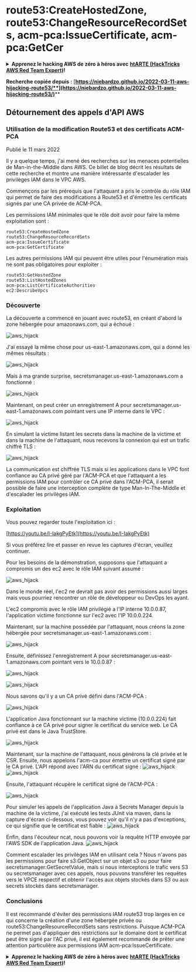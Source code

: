 # route53:CreateHostedZone, route53:ChangeResourceRecordSets, acm-pca:IssueCertificate, acm-pca:GetCer

<details>

<summary><strong>Apprenez le hacking AWS de zéro à héros avec</strong> <a href="https://training.hacktricks.xyz/courses/arte"><strong>htARTE (HackTricks AWS Red Team Expert)</strong></a><strong>!</strong></summary>

Autres moyens de soutenir HackTricks :

* Si vous souhaitez voir votre **entreprise annoncée dans HackTricks** ou **télécharger HackTricks en PDF**, consultez les [**PLANS D'ABONNEMENT**](https://github.com/sponsors/carlospolop)!
* Obtenez le [**merchandising officiel PEASS & HackTricks**](https://peass.creator-spring.com)
* Découvrez [**La Famille PEASS**](https://opensea.io/collection/the-peass-family), notre collection d'[**NFTs**](https://opensea.io/collection/the-peass-family) exclusifs
* **Rejoignez le** 💬 [**groupe Discord**](https://discord.gg/hRep4RUj7f) ou le [**groupe Telegram**](https://t.me/peass) ou **suivez** moi sur **Twitter** 🐦 [**@carlospolopm**](https://twitter.com/carlospolopm)**.**
* **Partagez vos astuces de hacking en soumettant des PR aux dépôts github** [**HackTricks**](https://github.com/carlospolop/hacktricks) et [**HackTricks Cloud**](https://github.com/carlospolop/hacktricks-cloud).

</details>

**Recherche copiée depuis :** [**https://niebardzo.github.io/2022-03-11-aws-hijacking-route53/**](https://niebardzo.github.io/2022-03-11-aws-hijacking-route53/)****

## Détournement des appels d'API AWS

### Utilisation de la modification Route53 et des certificats ACM-PCA

Publié le 11 mars 2022

Il y a quelque temps, j'ai mené des recherches sur les menaces potentielles de Man-in-the-Middle dans AWS. Ce billet de blog décrit les résultats de cette recherche et montre une manière intéressante d'escalader les privilèges IAM dans le VPC AWS.

Commençons par les prérequis que l'attaquant a pris le contrôle du rôle IAM qui permet de faire des modifications à Route53 et d'émettre les certificats signés par une CA privée de ACM-PCA.

Les permissions IAM minimales que le rôle doit avoir pour faire la même exploitation sont :
```
route53:CreateHostedZone
route53:ChangeResourceRecordSets
acm-pca:IssueCertificate
acm-pca:GetCertificate
```
Les autres permissions IAM qui peuvent être utiles pour l'énumération mais ne sont pas obligatoires pour exploiter :
```
route53:GetHostedZone
route53:ListHostedZones
acm-pca:ListCertificateAuthorities
ec2:DescribeVpcs
```
### Découverte <a href="#discovery" id="discovery"></a>

La découverte a commencé en jouant avec route53, en créant d'abord la zone hébergée pour amazonaws.com, qui a échoué :

![aws\_hijack](https://github.com/niebardzo/niebardzo.github.io/raw/master/img/2022-03-11-aws-hijack\_1.png)

J'ai essayé la même chose pour us-east-1.amazonaws.com, qui a donné les mêmes résultats :

![aws\_hijack](https://github.com/niebardzo/niebardzo.github.io/raw/master/img/2022-03-11-aws-hijack\_2.png)

Mais à ma grande surprise, secretsmanager.us-east-1.amazonaws.com a fonctionné :

![aws\_hijack](https://github.com/niebardzo/niebardzo.github.io/raw/master/img/2022-03-11-aws-hijack\_3.png)

Maintenant, on peut créer un enregistrement A pour secretsmanager.us-east-1.amazonaws.com pointant vers une IP interne dans le VPC :

![aws\_hijack](https://github.com/niebardzo/niebardzo.github.io/raw/master/img/2022-03-11-aws-hijack\_4.png)

En simulant la victime listant les secrets dans la machine de la victime et dans la machine de l'attaquant, nous recevons la connexion qui est un trafic chiffré TLS :

![aws\_hijack](https://github.com/niebardzo/niebardzo.github.io/raw/master/img/2022-03-11-aws-hijack\_5.png)

La communication est chiffrée TLS mais si les applications dans le VPC font confiance au CA privé géré par l'ACM-PCA et que l'attaquant a les permissions IAM pour contrôler ce CA privé dans l'ACM-PCA, il serait possible de faire une interception complète de type Man-In-The-Middle et d'escalader les privilèges IAM.

### Exploitation <a href="#exploitation" id="exploitation"></a>

Vous pouvez regarder toute l'exploitation ici :

[https://youtu.be/I-IakgPyEtk](https://youtu.be/I-IakgPyEtk)

Si vous préférez lire et passer en revue les captures d'écran, veuillez continuer.

Pour les besoins de la démonstration, supposons que l'attaquant a compromis un des ec2 avec le rôle IAM suivant assumé :

![aws\_hijack](https://github.com/niebardzo/niebardzo.github.io/raw/master/img/2022-03-11-aws-hijack\_7.png)

Dans le monde réel, l'ec2 ne devrait pas avoir des permissions aussi larges mais vous pourriez rencontrer un rôle de développeur ou DevOps les ayant.

L'ec2 compromis avec le rôle IAM privilégié a l'IP interne 10.0.0.87, l'application victime fonctionne sur l'ec2 avec l'IP 10.0.0.224.

Maintenant, sur la machine possédée par l'attaquant, nous créons la zone hébergée pour secretsmanager.us-east-1.amazonaws.com :

![aws\_hijack](https://github.com/niebardzo/niebardzo.github.io/raw/master/img/2022-03-11-aws-hijack\_8.png)

Ensuite, définissez l'enregistrement A pour secretsmanager.us-east-1.amazonaws.com pointant vers le 10.0.0.87 :

![aws\_hijack](https://github.com/niebardzo/niebardzo.github.io/raw/master/img/2022-03-11-aws-hijack\_9.png)

![aws\_hijack](https://github.com/niebardzo/niebardzo.github.io/raw/master/img/2022-03-11-aws-hijack\_10.png)

Nous savons qu'il y a un CA privé défini dans l'ACM-PCA :

![aws\_hijack](https://github.com/niebardzo/niebardzo.github.io/raw/master/img/2022-03-11-aws-hijack\_11.png)

L'application Java fonctionnant sur la machine victime (10.0.0.224) fait confiance à ce CA privé pour signer le certificat du service web. Le CA privé est dans le Java TrustStore.

![aws\_hijack](https://github.com/niebardzo/niebardzo.github.io/raw/master/img/2022-03-11-aws-hijack\_12.png)

Maintenant, sur la machine de l'attaquant, nous générons la clé privée et le CSR. Ensuite, nous appelons l'acm-ca pour émettre un certificat signé par le CA privé. L'API répond avec l'ARN du certificat signé : ![aws\_hijack](https://github.com/niebardzo/niebardzo.github.io/raw/master/img/2022-03-11-aws-hijack\_13.png) ![aws\_hijack](https://github.com/niebardzo/niebardzo.github.io/raw/master/img/2022-03-11-aws-hijack\_14.png)

Ensuite, l'attaquant récupère le certificat signé de l'ACM-PCA :

![aws\_hijack](https://github.com/niebardzo/niebardzo.github.io/raw/master/img/2022-03-11-aws-hijack\_15.png)

Pour simuler les appels de l'application Java à Secrets Manager depuis la machine de la victime, j'ai exécuté les tests JUnit via maven, dans la capture d'écran ci-dessous, vous pouvez voir qu'il n'y a pas d'exceptions, ce qui signifie que le certificat est fiable : ![aws\_hijack](https://github.com/niebardzo/niebardzo.github.io/raw/master/img/2022-03-11-aws-hijack\_16.png)

Enfin, dans l'écouteur ncat, nous pouvons voir la requête HTTP envoyée par l'AWS SDK de l'application Java. ![aws\_hijack](https://github.com/niebardzo/niebardzo.github.io/raw/master/img/2022-03-11-aws-hijack\_17.png)

Comment escalader les privilèges IAM en utilisant cela ? Nous n'avons pas les permissions pour faire s3:GetObject sur un objet s3 ou pour faire secretsmanager:GetSecretValue, mais si nous interceptons le trafic vers S3 ou secretsmanager avec ces appels, nous pouvons transférer les requêtes vers le VPCE respectif et obtenir l'accès aux objets stockés dans S3 ou aux secrets stockés dans secretsmanager.
### Conclusions <a href="#conclusions" id="conclusions"></a>

Il est recommandé d'éviter des permissions IAM route53 trop larges en ce qui concerne la création d'une zone hébergée privée ou route53:ChangeResourceRecordSets sans restrictions. Puisque ACM-PCA ne permet pas d'appliquer des restrictions sur le domaine dont le certificat peut être signé par l'AC privé, il est également recommandé de prêter une attention particulière aux permissions IAM acm-pca:IssueCertificate.

<details>

<summary><strong>Apprenez le hacking AWS de zéro à héros avec</strong> <a href="https://training.hacktricks.xyz/courses/arte"><strong>htARTE (HackTricks AWS Red Team Expert)</strong></a><strong>!</strong></summary>

Autres moyens de soutenir HackTricks :

* Si vous souhaitez voir votre **entreprise annoncée dans HackTricks** ou **télécharger HackTricks en PDF**, consultez les [**PLANS D'ABONNEMENT**](https://github.com/sponsors/carlospolop)!
* Obtenez le [**merchandising officiel PEASS & HackTricks**](https://peass.creator-spring.com)
* Découvrez [**La Famille PEASS**](https://opensea.io/collection/the-peass-family), notre collection d'[**NFTs**](https://opensea.io/collection/the-peass-family) exclusifs
* **Rejoignez le** 💬 [**groupe Discord**](https://discord.gg/hRep4RUj7f) ou le [**groupe telegram**](https://t.me/peass) ou **suivez**-moi sur **Twitter** 🐦 [**@carlospolopm**](https://twitter.com/carlospolopm)**.**
* **Partagez vos astuces de hacking en soumettant des PR aux dépôts github** [**HackTricks**](https://github.com/carlospolop/hacktricks) et [**HackTricks Cloud**](https://github.com/carlospolop/hacktricks-cloud).

</details>
